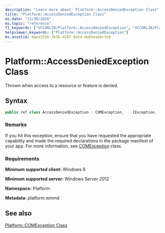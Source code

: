 ```yaml
---
description: "Learn more about: Platform::AccessDeniedException Class"
title: "Platform::AccessDeniedException Class"
ms.date: "12/30/2016"
ms.topic: "reference"
f1_keywords: ["VCCORLIB/Platform::AccessDeniedException", "VCCORLIB/Platform::AccessDeniedException::AccessDeniedException"]
helpviewer_keywords: ["Platform::AccessDeniedException"]
ms.assetid: 6ae2155b-7b16-4587-8d2d-da05eab4c7e9
---
```

# Platform::AccessDeniedException Class

Thrown when access to a resource or feature is denied.

## Syntax

```cpp
public ref class AccessDeniedException : COMException,    IException,    IPrintable,   IEquatable
```

### Remarks

If you hit this exception, ensure that you have requested the appropriate capability and made the required declarations in the package manifest of your app. For more information, see [COMException](../cppcx/platform-comexception-class.md) class.

### Requirements

**Minimum supported client:** Windows 8

**Minimum supported server:** Windows Server 2012

**Namespace:** Platform

**Metadata:** platform.winmd

## See also

[Platform::COMException Class](../cppcx/platform-comexception-class.md)
